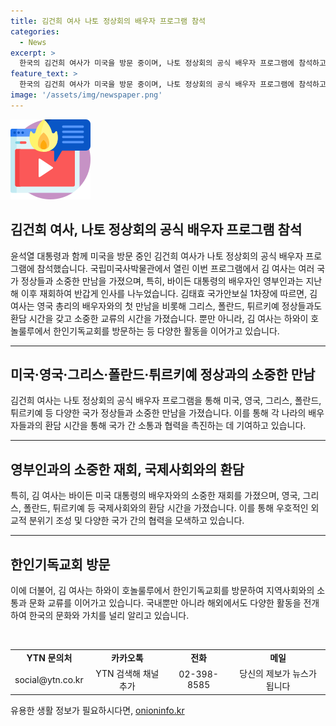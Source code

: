 ```yaml
---
title: 김건희 여사 나토 정상회의 배우자 프로그램 참석
categories:
  - News
excerpt: >
  한국의 김건희 여사가 미국을 방문 중이며, 나토 정상회의 공식 배우자 프로그램에 참석하고 있습니다. 이번 프로그램에서 그녀는 미국 영부인과의 인사를 나누었고, 영국 총리의 배우자와도 처음 만났습니다. 또한 그리스, 폴란드, 튀르키예 정상 등과도 만나 환담을 나눴습니다. 이전에는 하와이에서 한인기독교회를 방문하기도 했습니다.
feature_text: >
  한국의 김건희 여사가 미국을 방문 중이며, 나토 정상회의 공식 배우자 프로그램에 참석하고 있습니다. 이번 프로그램에서 그녀는 미국 영부인과의 인사를 나누었고, 영국 총리의 배우자와도 처음 만났습니다. 또한 그리스, 폴란드, 튀르키예 정상 등과도 만나 환담을 나눴습니다. 이전에는 하와이에서 한인기독교회를 방문하기도 했습니다.
image: '/assets/img/newspaper.png'
---
```


<p><img src="/assets/img/news.png" alt="rentncar 속보" /></p>

<h2>김건희 여사, 나토 정상회의 공식 배우자 프로그램 참석</h2>

<p data-ke-size="size16">윤석열 대통령과 함께 미국을 방문 중인 김건희 여사가 나토 정상회의 공식 배우자 프로그램에 참석했습니다. 국립미국사박물관에서 열린 이번 프로그램에서 김 여사는 여러 국가 정상들과 소중한 만남을 가졌으며, 특히, 바이든 대통령의 배우자인 영부인과는 지난해 이후 재회하여 반갑게 인사를 나누었습니다. 김태효 국가안보실 1차장에 따르면, 김 여사는 영국 총리의 배우자와의 첫 만남을 비롯해 그리스, 폴란드, 튀르키예 정상들과도 환담 시간을 갖고 소중한 교류의 시간을 가졌습니다. 뿐만 아니라, 김 여사는 하와이 호놀룰루에서 한인기독교회를 방문하는 등 다양한 활동을 이어가고 있습니다.</p>

<hr>

<h2 data-ke-size="size26">미국·영국·그리스·폴란드·튀르키예 정상과의 소중한 만남</h2>

<p data-ke-size="size16">김건희 여사는 나토 정상회의 공식 배우자 프로그램을 통해 미국, 영국, 그리스, 폴란드, 튀르키예 등 다양한 국가 정상들과 소중한 만남을 가졌습니다. 이를 통해 각 나라의 배우자들과의 환담 시간을 통해 국가 간 소통과 협력을 촉진하는 데 기여하고 있습니다.</p>

<hr>

<h2 data-ke-size="size26">영부인과의 소중한 재회, 국제사회와의 환담</h2>

<p data-ke-size="size16">특히, 김 여사는 바이든 미국 대통령의 배우자와의 소중한 재회를 가졌으며, 영국, 그리스, 폴란드, 튀르키예 등 국제사회와의 환담 시간을 가졌습니다. 이를 통해 우호적인 외교적 분위기 조성 및 다양한 국가 간의 협력을 모색하고 있습니다.</p>

<hr>

<h2 data-ke-size="size26">한인기독교회 방문</h2>

<p data-ke-size="size16">이에 더불어, 김 여사는 하와이 호놀룰루에서 한인기독교회를 방문하여 지역사회와의 소통과 문화 교류를 이어가고 있습니다. 국내뿐만 아니라 해외에서도 다양한 활동을 전개하여 한국의 문화와 가치를 널리 알리고 있습니다.</p>

<p data-ke-size="size16">&nbsp;</p>

<table>
    <tbody>
        <tr>
            <td style="text-align: center; height: 17px;"><b>YTN 문의처</b></td>
            <td style="text-align: center; height: 17px;"><b>카카오톡</b></td>
            <td style="text-align: center; height: 17px;"><b>전화</b></td>
            <td style="text-align: center; height: 17px;"><b>메일</b></td>
        </tr>
        <tr>
            <td style="text-align: center; height: 17px;">social@ytn.co.kr</td>
            <td style="text-align: center; height: 17px;">YTN 검색해 채널 추가</td>
            <td style="text-align: center; height: 17px;">02-398-8585</td>
            <td style="text-align: center; height: 17px;">당신의 제보가 뉴스가 됩니다</td>
        </tr>
    </tbody>
</table>
유용한 생활 정보가 필요하시다면, <a href="https://onioninfo.kr" rel="dofollow">onioninfo.kr</a>


